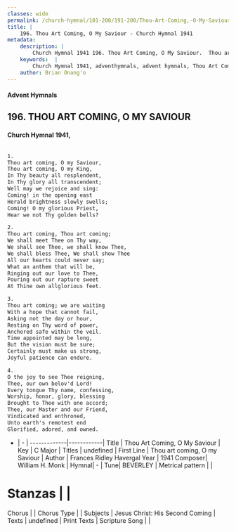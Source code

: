 ```yaml
---
classes: wide
permalink: /church-hymnal/101-200/191-200/Thou-Art-Coming,-O-My-Saviour/
title: |
    196. Thou Art Coming, O My Saviour - Church Hymnal 1941
metadata:
    description: |
        Church Hymnal 1941 196. Thou Art Coming, O My Saviour.  Thou art coming, O my Saviour,  Thou art coming, O my King,  In Thy beauty all resplendent,  In Thy glory all transcendent;  Well may we rejoice and sing:  Coming! in the opening east  Herald brightness slowly swells;  Coming! O my glorious Priest,  Hear we not Thy golden bells?  
    keywords:  |
        Church Hymnal 1941, adventhymnals, advent hymnals, Thou Art Coming, O My Saviour, Thou art coming, O my Saviour. 
    author: Brian Onang'o
---
```


#### Advent Hymnals
## 196. THOU ART COMING, O MY SAVIOUR
####  Church Hymnal 1941,

```txt

1.
Thou art coming, O my Saviour, 
Thou art coming, O my King, 
In Thy beauty all resplendent, 
In Thy glory all transcendent; 
Well may we rejoice and sing: 
Coming! in the opening east 
Herald brightness slowly swells; 
Coming! O my glorious Priest, 
Hear we not Thy golden bells? 

2.
Thou art coming, Thou art coming; 
We shall meet Thee on Thy way, 
We shall see Thee, we shall know Thee, 
We shall bless Thee, We shall show Thee 
All our hearts could never say; 
What an anthem that will be, 
Ringing out our love to Thee, 
Pouring out our rapture sweet 
At Thine own allglorious feet. 

3.
Thou art coming; we are waiting 
With a hope that cannot fail, 
Asking not the day or hour, 
Resting on Thy word of power, 
Anchored safe within the veil. 
Time appointed may be long, 
But the vision must be sure; 
Certainly must make us strong, 
Joyful patience can endure. 

4.
O the joy to see Thee reigning, 
Thee, our own belov'd Lord! 
Every tongue Thy name, confessing, 
Worship, honor, glory, blessing 
Brought to Thee with one accord; 
Thee, our Master and our Friend, 
Vindicated and enthroned, 
Unto earth's remotest end 
Glorified, adored, and owned.


```

- |   -  |
-------------|------------|
Title | Thou Art Coming, O My Saviour |
Key | C Major |
Titles | undefined |
First Line | Thou art coming, O my Saviour |
Author | Frances Ridley Havergal
Year | 1941
Composer| William H. Monk |
Hymnal|  - |
Tune| BEVERLEY |
Metrical pattern | |
# Stanzas |  |
Chorus |  |
Chorus Type |  |
Subjects | Jesus Christ: His Second Coming |
Texts | undefined |
Print Texts | 
Scripture Song |  |
    

